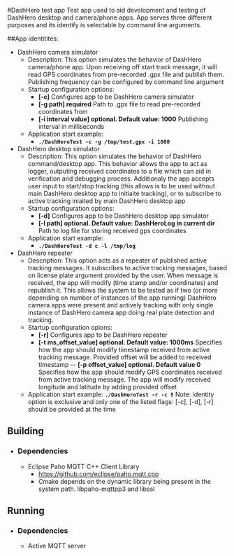 #DashHero test app
Test app used to aid development and testing of DashHero desktop and camera/phone apps. App serves three different purposes and its identify is selectable by command line arguments.

##App identitites:
- DashHero camera simulator
    - Description: This option simulates the behavior of DashHero camera/phone app. Upon receiving off start track message, it will read GPS coordinates from pre-recorded .gpx file and publish them. Publishing frequency can be configured by command line argument
    - Startup configuration options:
        - **[-c]** Configures app to be DashHero camera simulator
        - **[-g path] required** Path to .gpx file to read pre-recorded coordinates from
        - **[-i interval value] optional. Default value: 1000** Publishing interval in milliseconds
    - Application start example:
        - **`./DashHeroTest -c -g /tmp/test.gpx -i 1000`**
- DashHero desktop simulator
    - Description: This option simulates the behavior of DashHero command/desktop app. This behavior allows the app to act as logger, outputing received coordinates to a file which can aid in verification and debugging process. Additionaly the app accepts user input to start/stop tracking (this allows is to be used without main DashHero desktop app to initiaite tracking), or to subscribe to active tracking iniaited by main DashHero desktop app
    - Startup configuration options:
        - **[-d]** Configures app to be DashHero desktop app simulator
        - **[-l path] optional. Default value: DashHeroLog in current dir** Path to log file for storing received gps coordinates
    - Application start example:
        - **`./DashHeroTest -d c -l /tmp/log`**
- DashHero repeater
    - Description: This option acts as a repeater of published active tracking messages. It subscribes to active tracking messages, based on license plate argument provided by the user. When message is received, the app will modify (time stamp and/or coordinates) and republish it. This allows the system to be tested as if two (or more depending on number of instances of the app running) DashHero camera apps were present and actively tracking with only single instance of DashHero camera app doing real plate detection and tracking.
    - Startup configuration opions:
        - **[-r]** Configures app to be DashHero repeater
        - **[-t ms_offset_value] optional. Default value: 1000ms** Specifies how the app should modify timestamp received from active tracking message. Provided offset will be added to received timestamp
        -- **[-p offset_value] optional. Default value 0** Specifies how the app should modify GPS coordinates received from active tracking message. The app will modify received longitude and latitude by adding provided offset
    - Application start example:
        **`./DashHeroTest -r -c 5`** 
Note: identity option is exclusive and only one of the listed flags: [-c], [-d], [-r] should be provided at the time
## Building
- ### Dependencies
    - Eclipse Paho MQTT C++ Client Library
        - https://github.com/eclipse/paho.mqtt.cpp
        - Cmake depends on the dynamic library being present in the system path. libpaho-mqttpp3 and libssl

## Running
- ### Dependencies
    - Active MQTT server